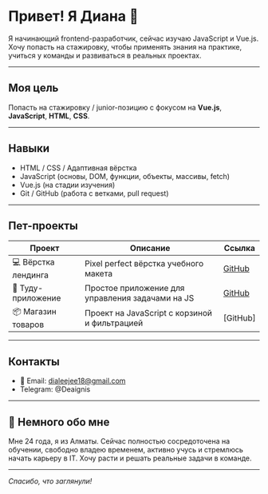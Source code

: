 # Привет! Я Диана 👋

Я начинающий frontend-разработчик, сейчас изучаю JavaScript и Vue.js. Хочу попасть на стажировку, чтобы применять знания на практике, учиться у команды и развиваться в реальных проектах.

---

## Моя цель

Попасть на стажировку / junior-позицию с фокусом на **Vue.js**, **JavaScript**, **HTML**, **CSS**.

---

## Навыки

- HTML / CSS / Адаптивная вёрстка
- JavaScript (основы, DOM, функции, объекты, массивы, fetch)
- Vue.js (на стадии изучения)
- Git / GitHub (работа с ветками, pull request)

---

## Пет-проекты

|       Проект         |                     Описание                     |                 Ссылка          |
|--------------------- |--------------------------------------------------|---------------------------------|
| 💻 Вёрстка лендинга | Pixel perfect вёрстка учебного макета             | [GitHub](https://dianakurt.github.io/Project1/) |
| 📝 Туду-приложение  | Простое приложение для управления задачами на JS  | [GitHub](https://dianakurt.github.io/ToDo-List/)|
| 📦 Магазин товаров  | Проект на JavaScript с корзиной и фильтрацией     | [GitHub] |

---

##  Контакты

- 📧 Email: dialeejee18@gmail.com
-  Telegram: @Deaignis

---

## 📍 Немного обо мне

Мне 24 года, я из Алматы. Сейчас полностью сосредоточена на обучении, свободно владею временем, активно учусь и стремлюсь начать карьеру в IT. Хочу расти и решать реальные задачи в команде.

---

_Спасибо, что заглянули!_
